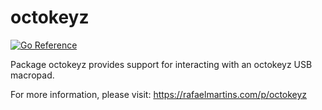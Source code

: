 # octokeyz

[![Go Reference](https://pkg.go.dev/badge/rafaelmartins.com/p/octokeyz.svg)](https://pkg.go.dev/rafaelmartins.com/p/octokeyz)

Package octokeyz provides support for interacting with an octokeyz USB macropad.

For more information, please visit: https://rafaelmartins.com/p/octokeyz
